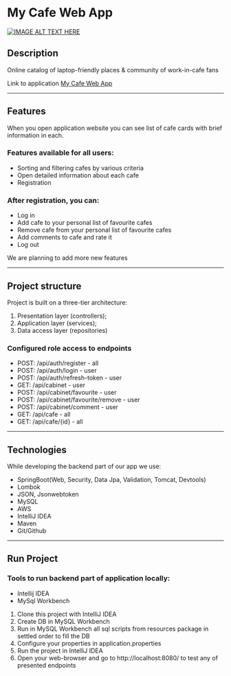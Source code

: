#  My Cafe Web App

[![IMAGE ALT TEXT HERE](https://img.youtube.com/vi/csLsD6teNaY/0.jpg)](https://www.youtube.com/watch?v=csLsD6teNaY)


## Description

Online catalog of laptop-friendly places & community of work-in-cafe fans

Link to application [My Cafe Web App](https://mykolakaradzha.github.io/cafe_catalog/#/)
___

## Features
When you open application website you can see list of cafe cards with brief information in each.

### Features available for all users:
- Sorting and filtering cafes by various criteria
- Open detailed information about each cafe
- Registration

### After registration, you can:
- Log in
- Add cafe to your personal list of favourite cafes
- Remove cafe from your personal list of favourite cafes
- Add comments to cafe and rate it
- Log out

We are planning to add more new features
___

## Project structure
Project is built on a three-tier architecture:
1. Presentation layer (controllers);
2. Application layer (services);
3. Data access layer (repositories)

### Configured role access to endpoints
- POST: /api/auth/register - all
- POST: /api/auth/login - user
- POST: /api/auth/refresh-token - user
- GET: /api/cabinet - user
- POST: /api/cabinet/favourite - user
- POST: /api/cabinet/favourite/remove - user
- POST: /api/cabinet/comment - user
- GET: /api/cafe - all
- GET: /api/cafe/{id} - all
___

## Technologies
While developing the backend part of our app we use:
- SpringBoot(Web, Security, Data Jpa, Validation, Tomcat, Devtools)
- Lombok
- JSON, Jsonwebtoken
- MySQL
- AWS
- IntelliJ IDEA
- Maven
- Git/Github
___

## Run Project
### Tools to run backend part of application locally:
- Intellij IDEA
- MySql Workbench
1. Clone this project with IntelliJ IDEA
2. Create DB in MySQL Workbench
3. Run in MySQL Workbench all sql scripts from resources package in settled order to fill the DB
4. Configure your properties in application.properties
5. Run the project in IntelliJ IDEA
6. Open your web-browser and go to http://localhost:8080/ to test any of presented endpoints
